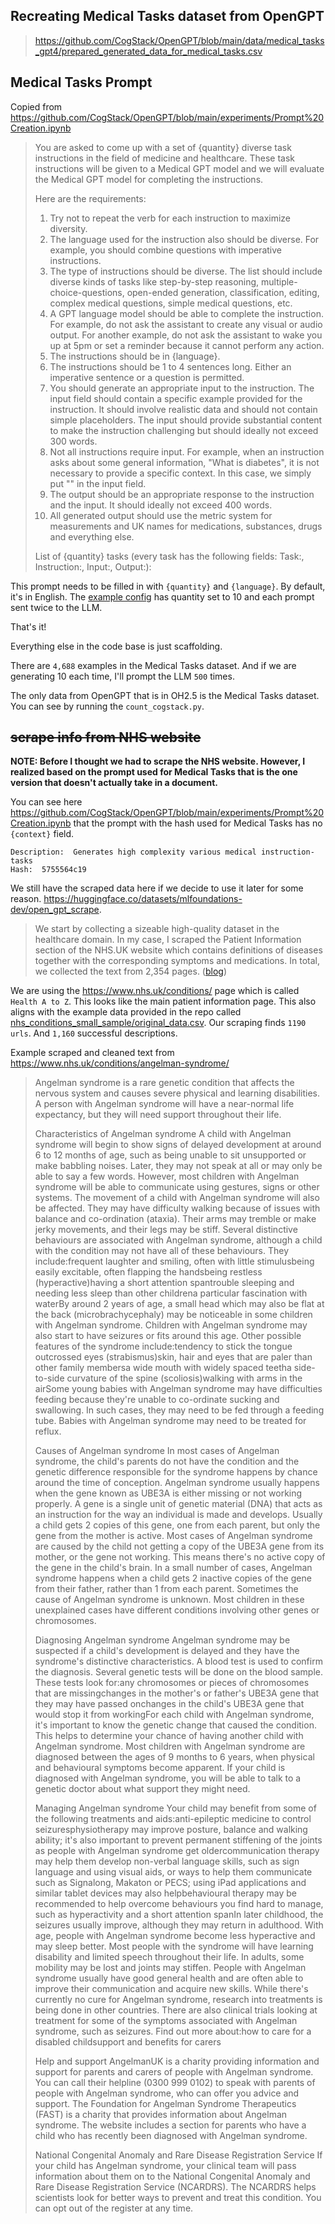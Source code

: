 ## Recreating Medical Tasks dataset from OpenGPT

> https://github.com/CogStack/OpenGPT/blob/main/data/medical_tasks_gpt4/prepared_generated_data_for_medical_tasks.csv

## Medical Tasks Prompt

Copied from https://github.com/CogStack/OpenGPT/blob/main/experiments/Prompt%20Creation.ipynb

> You are asked to come up with a set of {quantity} diverse task instructions in the field of medicine and healthcare. These task instructions will be given to a Medical GPT model and we will evaluate the Medical GPT model for completing the instructions.
>
>Here are the requirements:
>1. Try not to repeat the verb for each instruction to maximize diversity.
>2. The language used for the instruction also should be diverse. For example, you should combine questions with imperative instructions.
>3. The type of instructions should be diverse. The list should include diverse kinds of tasks like step-by-step reasoning, multiple-choice-questions, open-ended generation, classification, editing, complex medical questions, simple medical questions, etc.
>4. A GPT language model should be able to complete the instruction. For example, do not ask the assistant to create any visual or audio output. For another example, do not ask the assistant to wake you up at 5pm or set a reminder because it cannot perform any action.
>5. The instructions should be in {language}.
>6. The instructions should be 1 to 4 sentences long. Either an imperative sentence or a question is permitted.
>7. You should generate an appropriate input to the instruction. The input field should contain a specific example provided for the instruction. It should involve realistic data and should not contain simple placeholders. The input should provide substantial content to make the instruction challenging but should ideally not exceed 300 words.
>8. Not all instructions require input. For example, when an instruction asks about some general information, "What is diabetes", it is not necessary to provide a specific context. In this case, we simply put "<noinput>" in the input field.
>9. The output should be an appropriate response to the instruction and the input. It should ideally not exceed 400 words.
>10. All generated output should use the metric system for measurements and UK names for medications, substances, drugs and everything else.
> 
> List of {quantity} tasks (every task has the following fields: Task:, Instruction:, Input:, Output:):

This prompt needs to be filled in with `{quantity}` and `{language}`. By default, it's in English. The [example config](https://github.com/CogStack/OpenGPT/blob/main/configs/example_config_for_detaset_creation.yaml) has quantity set to 10 and each prompt sent twice to the LLM. 

That's it! 

Everything else in the code base is just scaffolding. 

There are `4,688` examples in the Medical Tasks dataset. And if we are generating 10 each time, I'll prompt the LLM `500` times. 

The only data from OpenGPT that is in OH2.5 is the Medical Tasks dataset. You can see by running the `count_cogstack.py`. 

## ~~scrape info from NHS website~~

**NOTE: Before I thought we had to scrape the NHS website. However, I realized based on the prompt used for Medical Tasks that is the one version that doesn't actually take in a document.**

You can see here https://github.com/CogStack/OpenGPT/blob/main/experiments/Prompt%20Creation.ipynb that the prompt with the hash used for Medical Tasks has no `{context}` field. 

```
Description:  Generates high complexity various medical instruction-tasks
Hash:  5755564c19
```

We still have the scraped data here if we decide to use it later for some reason. https://huggingface.co/datasets/mlfoundations-dev/open_gpt_scrape.  

>We start by collecting a sizeable high-quality dataset in the healthcare domain. In my case, I scraped the Patient Information section of the NHS.UK website which contains definitions of diseases together with the corresponding symptoms and medications. In total, we collected the text from 2,354 pages. ([blog](https://aiforhealthcare.substack.com/p/a-large-language-model-for-healthcare))

We are using the https://www.nhs.uk/conditions/ page which is called `Health A to Z`. This looks like the main patient information page. This also aligns with the example data provided in the repo called [nhs_conditions_small_sample/original_data.csv](https://github.com/CogStack/OpenGPT/blob/main/data/nhs_conditions_small_sample/original_data.csv). Our scraping finds `1190 urls`. And `1,160` successful descriptions.

Example scraped and cleaned text from https://www.nhs.uk/conditions/angelman-syndrome/
> Angelman syndrome is a rare genetic condition that affects the nervous system and causes severe physical and learning disabilities. A person with Angelman syndrome will have a near-normal life expectancy, but they will need support throughout their life. 
>
> Characteristics of Angelman syndrome
> A child with Angelman syndrome will begin to show signs of delayed development at around 6 to 12 months of age, such as being unable to sit unsupported or make babbling noises. Later, they may not speak at all or may only be able to say a few words. However, most children with Angelman syndrome will be able to communicate using gestures, signs or other systems. The movement of a child with Angelman syndrome will also be affected. They may have difficulty walking because of issues with balance and co-ordination (ataxia). Their arms may tremble or make jerky movements, and their legs may be stiff. Several distinctive behaviours are associated with Angelman syndrome, although a child with the condition may not have all of these behaviours. They include:frequent laughter and smiling, often with little stimulusbeing easily excitable, often flapping the handsbeing restless (hyperactive)having a short attention spantrouble sleeping and needing less sleep than other childrena particular fascination with waterBy around 2 years of age, a small head which may also be flat at the back (microbrachycephaly) may be noticeable in some children with Angelman syndrome. Children with Angelman syndrome may also start to have seizures or fits around this age. Other possible features of the syndrome include:tendency to stick the tongue outcrossed eyes (strabismus)skin, hair and eyes that are paler than other family membersa wide mouth with widely spaced teetha side-to-side curvature of the spine (scoliosis)walking with arms in the airSome young babies with Angelman syndrome may have difficulties feeding because they're unable to co-ordinate sucking and swallowing. In such cases, they may need to be fed through a feeding tube. Babies with Angelman syndrome may need to be treated for reflux.
>
> Causes of Angelman syndrome
> In most cases of Angelman syndrome, the child's parents do not have the condition and the genetic difference responsible for the syndrome happens by chance around the time of conception. Angelman syndrome usually happens when the gene known as UBE3A is either missing or not working properly. A gene is a single unit of genetic material (DNA) that acts as an instruction for the way an individual is made and develops. Usually a child gets 2 copies of this gene, one from each parent, but only the gene from the mother is active. Most cases of Angelman syndrome are caused by the child not getting a copy of the UBE3A gene from its mother, or the gene not working. This means there's no active copy of the gene in the child's brain. In a small number of cases, Angelman syndrome happens when a child gets 2 inactive copies of the gene from their father, rather than 1 from each parent. Sometimes the cause of Angelman syndrome is unknown. Most children in these unexplained cases have different conditions involving other genes or chromosomes.
>
> Diagnosing Angelman syndrome
> Angelman syndrome may be suspected if a child's development is delayed and they have the syndrome's distinctive characteristics. A blood test is used to confirm the diagnosis. Several genetic tests will be done on the blood sample. These tests look for:any chromosomes or pieces of chromosomes that are missingchanges in the mother's or father's UBE3A gene that they may have passed onchanges in the child's UBE3A gene that would stop it from workingFor each child with Angelman syndrome, it's important to know the genetic change that caused the condition. This helps to determine your chance of having another child with Angelman syndrome. Most children with Angelman syndrome are diagnosed between the ages of 9 months to 6 years, when physical and behavioural symptoms become apparent. If your child is diagnosed with Angelman syndrome, you will be able to talk to a genetic doctor about what support they might need.
>
> Managing Angelman syndrome
> Your child may benefit from some of the following treatments and aids:anti-epileptic medicine to control seizuresphysiotherapy may improve posture, balance and walking ability; it's also important to prevent permanent stiffening of the joints as people with Angelman syndrome get oldercommunication therapy may help them develop non-verbal language skills, such as sign language and using visual aids, or ways to help them communicate such as Signalong, Makaton or PECS; using iPad applications and similar tablet devices may also helpbehavioural therapy may be recommended to help overcome behaviours you find hard to manage, such as hyperactivity and a short attention spanIn later childhood, the seizures usually improve, although they may return in adulthood. With age, people with Angelman syndrome become less hyperactive and may sleep better. Most people with the syndrome will have learning disability and limited speech throughout their life. In adults, some mobility may be lost and joints may stiffen. People with Angelman syndrome usually have good general health and are often able to improve their communication and acquire new skills. While there's currently no cure for Angelman syndrome, research into treatments is being done in other countries. There are also clinical trials looking at treatment for some of the symptoms associated with Angelman syndrome, such as seizures. Find out more about:how to care for a disabled childsupport and benefits for carers
>
> Help and support
> AngelmanUK is a charity providing information and support for parents and carers of people with Angelman syndrome. You can call their helpline (0300 999 0102) to speak with parents of people with Angelman syndrome, who can offer you advice and support. The Foundation for Angelman Syndrome Therapeutics (FAST) is a charity that provides information about Angelman syndrome. The website includes a section for parents who have a child who has recently been diagnosed with Angelman syndrome.
>
> National Congenital Anomaly and Rare Disease Registration Service
> If your child has Angelman syndrome, your clinical team will pass information about them on to the National Congenital Anomaly and Rare Disease Registration Service (NCARDRS). The NCARDRS helps scientists look for better ways to prevent and treat this condition. You can opt out of the register at any time.

